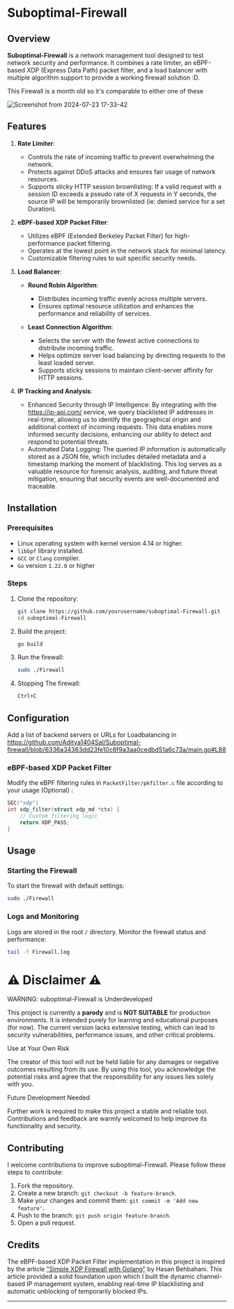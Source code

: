 # Suboptimal-Firewall

## Overview

**Suboptimal-Firewall** is a network management tool designed to test network security and performance. It combines a rate limiter, an eBPF-based XDP (Express Data Path) packet filter, and a load balancer with multiple algorithm support to provide a working firewall solution :D.

This Firewall is a month old so it's comparable to either one of these

![Screenshot from 2024-07-23 17-33-42](https://github.com/user-attachments/assets/7d8c20f5-3f26-4df1-94e3-fd9a4e91f80c)


## Features

1. **Rate Limiter**:
   - Controls the rate of incoming traffic to prevent overwhelming the network.
   - Protects against DDoS attacks and ensures fair usage of network resources.
   - Supports sticky HTTP session brownlisting: If a valid request with a session ID exceeds a pseudo rate of X requests in Y seconds, the source IP will be temporarily brownlisted (ie: denied service for a set Duration).

2. **eBPF-based XDP Packet Filter**:
   - Utilizes eBPF (Extended Berkeley Packet Filter) for high-performance packet filtering.
   - Operates at the lowest point in the network stack for minimal latency.
   - Customizable filtering rules to suit specific security needs.

3. **Load Balancer**:
   - **Round Robin Algorithm**:
     - Distributes incoming traffic evenly across multiple servers.
     - Ensures optimal resource utilization and enhances the performance and reliability of services.

   - **Least Connection Algorithm**:
     - Selects the server with the fewest active connections to distribute incoming traffic.
     - Helps optimize server load balancing by directing requests to the least loaded server.
     - Supports sticky sessions to maintain client-server affinity for HTTP sessions.

4. **IP Tracking and Analysis**:

   - Enhanced Security through IP Intelligence: By integrating with the https://ip-api.com/ service, we query blacklisted IP addresses in    real-time, allowing us to identify the geographical origin and additional context of incoming requests. This data enables more informed security decisions, enhancing our ability to detect and respond to potential threats.
   - Automated Data Logging: The queried IP information is automatically stored as a JSON file, which includes detailed metadata and a timestamp marking the moment of blacklisting. This log serves as a valuable resource for forensic analysis, auditing, and future threat mitigation, ensuring that security events are well-documented and traceable.
## Installation

### Prerequisites

- Linux operating system with kernel version 4.14 or higher.
- `libbpf` library installed.
- `GCC` or `Clang` compiler.
- `Go` version `1.22.0` or higher

### Steps

1. Clone the repository:
   ```sh
   git clone https://github.com/yourusername/suboptimal-Firewall.git
   cd suboptimal-Firewall
   ```

2. Build the project:
   ```sh
   go build 
   ```

3. Run the firewall:
   ```sh
   sudo ./Firewall
   ```

4. Stopping The firewall:
   ```sh
   Ctrl+C
   ```

## Configuration

Add a list of backend servers or URLs for Loadbalancing in 
https://github.com/Aditya1404Sal/Suboptimal-firewall/blob/6336a34363dd23fe10c6f9a3aa0cedbd51a6c73a/main.go#L88


### eBPF-based XDP Packet Filter

Modify the eBPF filtering rules in `PacketFilter/pkfilter.c` file according to your usage (Optional) :
```c
SEC("xdp")
int xdp_filter(struct xdp_md *ctx) {
    // Custom filtering logic
    return XDP_PASS;
}
```


## Usage

### Starting the Firewall

To start the firewall with default settings:
```sh
sudo ./Firewall
```

### Logs and Monitoring

Logs are stored in the root `/` directory. Monitor the firewall status and performance:
```sh
tail -f Firewall.log
```
# ⚠️ Disclaimer ⚠️
WARNING: suboptimal-Firewall is Underdeveloped

This project is currently a **parody** and is **NOT SUITABLE** for production environments. It is intended purely for learning and educational purposes (for now). The current version lacks extensive testing, which can lead to security vulnerabilities, performance issues, and other critical problems.

Use at Your Own Risk

The creator of this tool will not be held liable for any damages or negative outcomes resulting from its use. By using this tool, you acknowledge the potential risks and agree that the responsibility for any issues lies solely with you.

Future Development Needed

Further work is required to make this project a stable and reliable tool. Contributions and feedback are warmly welcomed to help improve its functionality and security.

## Contributing

I welcome contributions to improve suboptimal-Firewall. Please follow these steps to contribute:

1. Fork the repository.
2. Create a new branch: `git checkout -b feature-branch`.
3. Make your changes and commit them: `git commit -m 'Add new feature'`.
4. Push to the branch: `git push origin feature-branch`.
5. Open a pull request.

## Credits

The eBPF-based XDP Packet Filter implementation in this project is inspired by the article ["Simple XDP Firewall with Golang"](https://dev.to/xenbytes/simple-xdp-firewall-with-golang-1da3) by Hasan Behbahani. This article provided a solid foundation upon which I built the dynamic channel-based IP management system, enabling real-time IP blacklisting and automatic unblocking of temporarily blocked IPs.


---
